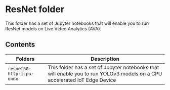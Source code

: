 # ResNet folder
This folder has a set of Jupyter notebooks that will enable you to run ResNet models on Live Video Analytics (AVA).

## Contents

| Folders              		    | Description                                       |
|-------------------------------|---------------------------------------------------|
| `resnet50-http-icpu-onnx`   	| This folder has a set of Jupyter notebooks that will enable you to run YOLOv3 models on a CPU accelerated IoT Edge Device											        |


